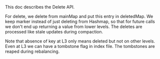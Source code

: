 This doc describes the Delete API.

For delete, we delete from mainMap and put this entry in deletedMap.
We keep marker instead of just deleting from Hashmap, so that for future calls
we don't end up returning a value from lower levels.
The deletes are processed like stale updates during compaction.

Note that absence of key at L3 only means deleted but not on other levels.
Even at L3 we can have a tombstone flag in index file. 
The tombstones are reaped during rebalancing.

